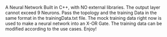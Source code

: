 A Neural Network Built in C++, with NO external libraries.
The output layer cannot exceed 9 Neurons.
Pass the topology and the training Data in the same format in the trainingData.txt file.
The mock training data right now is used to make a neural network into an X-OR Gate.
The training data can be modified according to the use cases.
 Enjoy!
